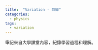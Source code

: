 ```yaml
---
title:  "Variation - 目錄"
categories:
  - physics
tags:
  - variation
---
```


筆記來自大學課堂內容，紀錄學習過程和理解。

